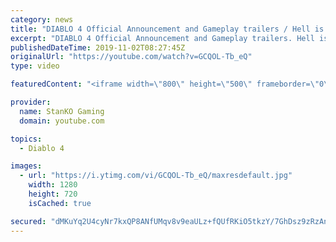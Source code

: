 ```yaml
---
category: news
title: "DIABLO 4 Official Announcement and Gameplay trailers / Hell is Coming"
excerpt: "DIABLO 4 Official Announcement and Gameplay trailers. Hell is Coming my friends. For more game videos and trailers hit that like button, comment,share and ..."
publishedDateTime: 2019-11-02T08:27:45Z
originalUrl: "https://youtube.com/watch?v=GCQOL-Tb_eQ"
type: video

featuredContent: "<iframe width=\"800\" height=\"500\" frameborder=\"0\" src=\"https://www.youtube.com/embed/GCQOL-Tb_eQ\" allow=\"accelerometer; autoplay; encrypted-media; gyroscope; picture-in-picture\" allowfullscreen></iframe>"

provider:
  name: StanKO Gaming
  domain: youtube.com

topics:
  - Diablo 4

images:
  - url: "https://i.ytimg.com/vi/GCQOL-Tb_eQ/maxresdefault.jpg"
    width: 1280
    height: 720
    isCached: true

secured: "dMKuYq2U4cyNr7kxQP8ANfUMqv8v9eaULz+fQUfRKiO5tkzY/7GhDsz9zRzAnokv1n4HNzB+Usm8Z77rkTymFGLepw1Lgw4fKbCncVjgxdOBc+vTsWzC11zpsHr6MZPlTGYRy+/Z2x9P3DS/mWFcYbZgjVQyYn/G9h9vM4C6zAYMKdG0fYd5TWD06iyPIbZhgR+mr2bSls+XHryAw8P6wrUTfpkFgNQiAQegE+HwVcuCsAlYzM6KE+tMwywaKswX4fttVh+ZgvTpa2f9MeX0AHPCvS/gHBgUDFjNMLYOqTUutkop8mmJU3ienH+QDHAx+yNd9sDru3hWGqITBscRjyKBV/lNy/nQQr4C5QLVZ4a3SkggcgW17yrobjUlbeqj8BRj8ObVXSflMNFDXHHVxqT5I4eUiIWRzA5PvdWa7q7YSYiIrdKT7nOOuKwatCuX;LKeKkWAJ8qqI6ccTVbvGxA=="
---
```


